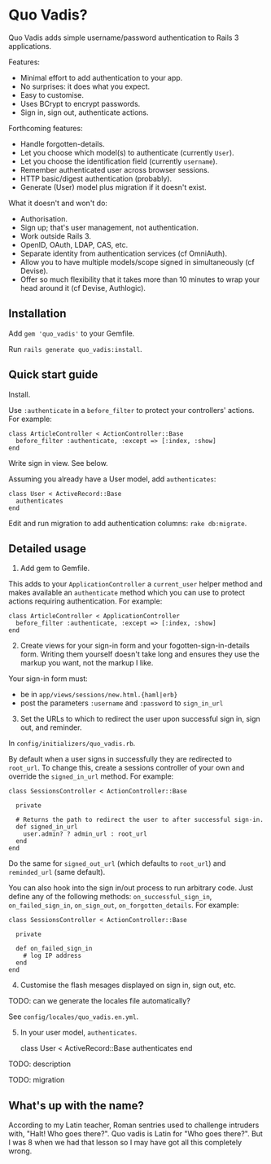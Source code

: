# Quo Vadis?

Quo Vadis adds simple username/password authentication to Rails 3 applications.

Features:

* Minimal effort to add authentication to your app.
* No surprises: it does what you expect.
* Easy to customise.
* Uses BCrypt to encrypt passwords.
* Sign in, sign out, authenticate actions.

Forthcoming features:

* Handle forgotten-details.
* Let you choose which model(s) to authenticate (currently `User`).
* Let you choose the identification field (currently `username`).
* Remember authenticated user across browser sessions.
* HTTP basic/digest authentication (probably).
* Generate (User) model plus migration if it doesn't exist.

What it doesn't and won't do:

* Authorisation.
* Sign up; that's user management, not authentication.
* Work outside Rails 3.
* OpenID, OAuth, LDAP, CAS, etc.
* Separate identity from authentication services (cf OmniAuth).
* Allow you to have multiple models/scope signed in simultaneously (cf Devise).
* Offer so much flexibility that it takes more than 10 minutes to wrap your head around it (cf Devise, Authlogic).


## Installation

Add `gem 'quo_vadis'` to your Gemfile.

Run `rails generate quo_vadis:install`.


## Quick start guide

Install.

Use `:authenticate` in a `before_filter` to protect your controllers' actions.  For example:

    class ArticleController < ActionController::Base
      before_filter :authenticate, :except => [:index, :show]
    end

Write sign in view.  See below.

Assuming you already have a User model, add `authenticates`:

    class User < ActiveRecord::Base
      authenticates
    end

Edit and run migration to add authentication columns: `rake db:migrate`.



## Detailed usage

1.  Add gem to Gemfile.

This adds to your `ApplicationController` a `current_user` helper method and makes available an `authenticate` method which you can use to protect actions requiring authentication.  For example:

    class ArticleController < ApplicationController
      before_filter :authenticate, :except => [:index, :show]
    end

2.  Create views for your sign-in form and your fogotten-sign-in-details form.  Writing them yourself doesn't take long and ensures they use the markup you want, not the markup I like.

Your sign-in form must:
* be in `app/views/sessions/new.html.{haml|erb}`
* post the parameters `:username` and `:password` to `sign_in_url`

3.  Set the URLs to which to redirect the user upon successful sign in, sign out, and reminder.

In `config/initializers/quo_vadis.rb`.

By default when a user signs in successfully they are redirected to `root_url`.  To change this, create a sessions controller of your own and override the `signed_in_url` method.  For example:

    class SessionsController < ActionController::Base

      private

      # Returns the path to redirect the user to after successful sign-in.
      def signed_in_url
        user.admin? ? admin_url : root_url
      end
    end

Do the same for `signed_out_url` (which defaults to `root_url`) and `reminded_url` (same default).

You can also hook into the sign in/out process to run arbitrary code.  Just define any of the following methods: `on_successful_sign_in`, `on_failed_sign_in`, `on_sign_out`, `on_forgotten_details`.  For example:

    class SessionsController < ActionController::Base

      private

      def on_failed_sign_in
        # log IP address
      end
    end

4.  Customise the flash mesages displayed on sign in, sign out, etc.

TODO: can we generate the locales file automatically?

See `config/locales/quo_vadis.en.yml`.

5.  In your user model, `authenticates`.

    class User < ActiveRecord::Base
      authenticates
    end

TODO: description

TODO: migration


## What's up with the name?

According to my Latin teacher, Roman sentries used to challenge intruders with, "Halt!  Who goes there?".  Quo vadis is Latin for "Who goes there?".  But I was 8 when we had that lesson so I may have got all this completely wrong.

